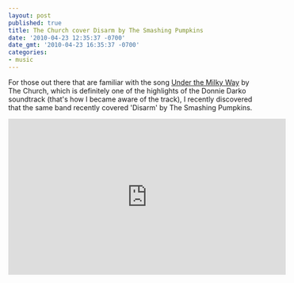```yaml
---
layout: post
published: true
title: The Church cover Disarm by The Smashing Pumpkins
date: '2010-04-23 12:35:37 -0700'
date_gmt: '2010-04-23 16:35:37 -0700'
categories:
- music
---
```


For those out there that are familiar with the song [Under the Milky Way][] by
The Church, which is definitely one of the highlights of the Donnie Darko
soundtrack (that's how I became aware of the track), I recently discovered that
the same band recently covered 'Disarm' by The Smashing Pumpkins.

[Under the Milky Way]: https://www.youtube.com/watch?v=pWxJEIz7sSA

<iframe width="560" height="315" src="https://www.youtube.com/embed/9njDlY5MOxc" frameborder="0" allowfullscreen></iframe>
